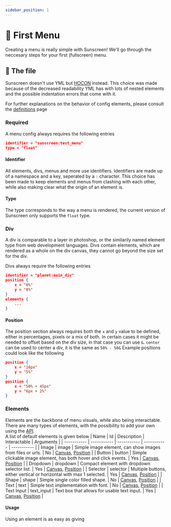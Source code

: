 ```yaml
---
sidebar_position: 1
---
```


# 🔨 First Menu
Creating a menu is really simple with Sunscreen! We'll go through the neccesary steps for your first (fullscreen) menu.  

## 📁 The file
Sunscreen doesn't use YML but [HOCON](https://github.com/lightbend/config/blob/main/HOCON.md) instead. This choice was made because of the decreased readability YML has with lots of nested elements and the possible indentation errors that come with it.  

For further explanations on the behavior of config elements, please consult the [definitions](/docs/definitions) page

### Required
A menu config always requires the following entries
```json
identifier = "sunscreen:test_menu"
type = "float"
```
#### Identifier
All elements, divs, menus and more use identifiers. Identifiers are made up of a namespace and a key, seperated by a `:` character. This choice has been made to keep elements and menus from clashing with each other, while also making clear what the origin of an element is.

#### Type
The type corresponds to the way a menu is rendered, the current version of Sunscreen only supports the `float` type.

### Div
A div is comparable to a layer in photoshop, or the similarily named element type from web development languages. Divs contain elements, which are rendered as a whole on the div canvas, they cannot go beyond the size set for the div.

Divs always require the following entries
```json
identifier = "planet:main_div"
position {
    x = "0%"
    y = "0%"
}
elements {
    ...
}
```

#### Position
The position section always requires both the `x` and `y` value to be defined, either in percentages, pixels or a mix of both. 
In certain cases it might be needed to offset based on the div size, in that case you can use `&`. `center` can be used to center a div, it is the same as `50% - 50&` 
Example positions could look like the following
```json
position {
    x = "16px"
    y = "5%"
}
position {
    x = "50% + 45px"
    y = "6px + 2%"
}
```

### Elements
Elements are the backbone of menu visuals, while also being interactable.  
There are many types of elements, with the possibility to add your own using the [API](/docs/api).  
A list of default elements is given below
| Name | Id | Description | Interactable | Arguments |
| ----------- | ----------- | ----------- | ----------- | ----------- |
| Image | image | Simple image element, can show images from files or urls. | No | [Canvas](/docs/config/definitions#canvas), [Position](/docs/config/definitions#position) |
| Button | button | Simple clickable image element, has both hover and click events. | Yes | [Canvas](/docs/config/definitions#canvas), [Position](/docs/config/definitions#position) |
| Dropdown | dropdown | Compact element with dropdown selector list. | Yes | [Canvas](/docs/config/definitions#canvas), [Position](/docs/config/definitions#position) |
| Selector | selector | Multiple buttons, either vertical or horizontal with max 1 selected. | Yes | [Canvas](/docs/config/definitions#canvas), [Position](/docs/config/definitions#position) |
| Shape | shape | Simple single color filled shape. | No | [Canvas](/docs/config/definitions#canvas), [Position](/docs/config/definitions#position) |
| Text | text | Simple text implementation with font. | No | [Canvas](/docs/config/definitions#canvas), [Position](/docs/config/definitions#position) |
| Text Input | text_input | Text box that allows for usable text input. | Yes | [Canvas](/docs/config/definitions#canvas), [Position](/docs/config/definitions#position) |

#### Usage
Using an element is as easy as giving 
